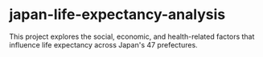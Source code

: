 # japan-life-expectancy-analysis
This project explores the social, economic, and health-related factors that influence life expectancy across Japan's 47 prefectures.

